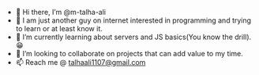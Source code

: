 - 👋 Hi there, I’m @m-talha-ali
- 👀 I am just another guy on internet interested in programming and trying to learn or at least know it.
- 🌱 I’m currently learning about servers and JS basics(You know the drill).😁
- 💞️ I’m looking to collaborate on projects that can add value to my time.
- 📫 Reach me @ talhaali1107@gmail.com

<!---
m-talha-ali/m-talha-ali is a ✨ special ✨ repository because its `README.md` (this file) appears on your GitHub profile.
You can click the Preview link to take a look at your changes.
--->
